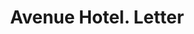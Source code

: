 ---
doi: 10.7916/D84T7W90
date_other: '1880'
date_other_textual: 1880-1889
form: correspondence
genre:
- Letters (correspondence)
name:
- Avenue Hotel
object_in_context_url: https://biggert.cul.columbia.edu/items/view/ave_biggert_00003
subject_hierarchical_geographic:
- Hot Springs, Arkansas, United States
subject_name:
- Avenue Hotel
title: Avenue Hotel. Letter
sort_title: Avenue Hotel. Letter
call_number: ave_biggert_00003
coordinates:
- 34.49722222222222,-93.05527777777777
pid: ave_biggert_00003
identifiers: ave_biggert_00003
thumbnail: https://derivativo-1.library.columbia.edu/iiif/2/ldpd:342773/full/!256,256/0/native.jpg
permalink: "/biggert/ave_biggert_00003/"
layout: iiif-image-page
---